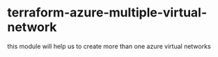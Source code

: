 # terraform-azure-multiple-virtual-network
this module will help us to create more than one azure virtual networks 
